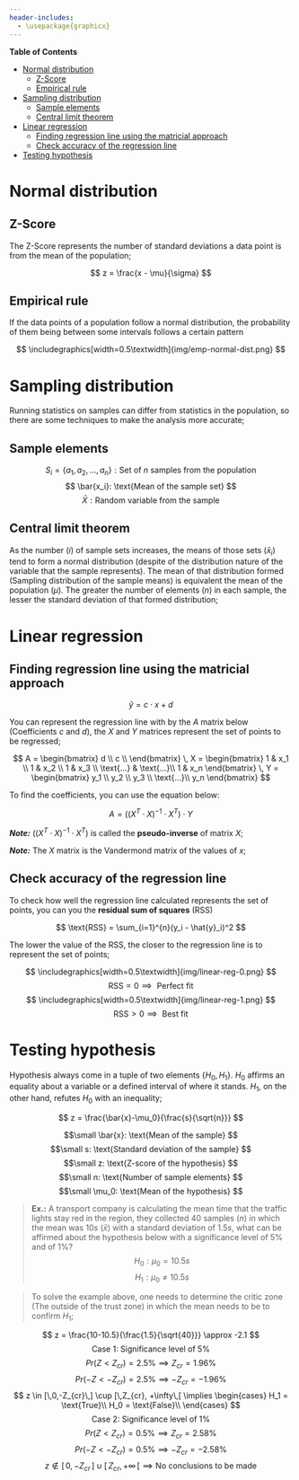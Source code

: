 ```yaml
---
header-includes:
  - \usepackage{graphicx}
---
```


**Table of Contents**

- [Normal distribution](#normal-distribution)
  - [Z-Score](#z-score)
  - [Empirical rule](#empirical-rule)
- [Sampling distribution](#sampling-distribution)
  - [Sample elements](#sample-elements)
  - [Central limit theorem](#central-limit-theorem)
- [Linear regression](#linear-regression)
  - [Finding regression line using the matricial approach](#finding-regression-line-using-the-matricial-approach)
  - [Check accuracy of the regression line](#check-accuracy-of-the-regression-line)
- [Testing hypothesis](#testing-hypothesis)

# Normal distribution

## Z-Score

The Z-Score represents the number of standard deviations a data point is from the mean of the population;

$$
z = \frac{x - \mu}{\sigma}
$$

## Empirical rule

If the data points of a population follow a normal distribution, the probability of them being between some intervals follows a certain pattern

$$
\includegraphics[width=0.5\textwidth]{img/emp-normal-dist.png}
$$

# Sampling distribution

Running statistics on samples can differ from statistics in the population, so there are some techniques to make the analysis more accurate;

## Sample elements

$$
S_i = \{a_1, a_2, ..., a_n\}: \text{Set of $n$ samples from the population}
$$
$$
\bar{x_i}: \text{Mean of the sample set}
$$
$$
\bar{X}: \text{Random variable from the sample}
$$

## Central limit theorem

As the number $(i)$ of sample sets increases, the means of those sets $(\bar{x}_i)$ tend to form a normal distribution (despite of the distribution nature of the variable that the sample represents). The mean of that distribution formed (Sampling distribution of the sample means) is equivalent the mean of the population $(\mu)$. The greater the number of elements $(n)$ in each sample, the lesser the standard deviation of that formed distribution; 

# Linear regression

## Finding regression line using the matricial approach

$$
\hat{y} = c \cdot x + d
$$

You can represent the regression line with by the $A$ matrix below (Coefficients $c$ and $d$), the $X$ and $Y$ matrices represent the set of points to be regressed;

$$
A = \begin{bmatrix}
    d \\
    c \\ 
\end{bmatrix}
\,
X = \begin{bmatrix}
  1 & x_1 \\
  1 & x_2 \\
  1 & x_3 \\
  \text{...} & \text{...}\\
  1 & x_n
\end{bmatrix}
\,
Y = \begin{bmatrix}
  y_1 \\
  y_2 \\
  y_3 \\
  \text{...}\\
  y_n
\end{bmatrix}
$$

To find the coefficients, you can use the equation below:

$$
A = \left((X^T \cdot X)^{-1} \cdot X^T\right) \cdot Y
$$

**_Note:_** $\left((X^T \cdot X)^{-1} \cdot X^T\right)$ is called the **pseudo-inverse** of matrix $X$;

**_Note:_** The $X$ matrix is the Vandermond matrix of the values of $x$;


## Check accuracy of the regression line

To check how well the regression line calculated represents the set of points, you can you the **residual sum of squares** $(\text{RSS})$

$$
\text{RSS} = \sum_{i=1}^{n}(y_i - \hat{y}_i)^2
$$  

The lower the value of the $\text{RSS}$, the closer to the regression line is to represent the set of points;

$$
\includegraphics[width=0.5\textwidth]{img/linear-reg-0.png}
$$
$$
\text{RSS} = 0 \implies \text{ Perfect fit}
$$
$$
\includegraphics[width=0.5\textwidth]{img/linear-reg-1.png}
$$
$$
\text{RSS} > 0 \implies \text{ Best fit}
$$

# Testing hypothesis

Hypothesis always come in a tuple of two elements $\{H_0, H_1\}$. $H_0$ affirms an equality about a variable or a defined interval of where it stands. $H_1$, on the other hand, refutes $H_0$ with an inequality;

$$
z = \frac{\bar{x}-\mu_0}{\frac{s}{\sqrt{n}}}
$$

$$\small
\bar{x}: \text{Mean of the sample}
$$
$$\small
s: \text{Standard deviation of the sample}
$$
$$\small
z: \text{Z-score of the hypothesis}
$$
$$\small
n: \text{Number of sample elements}
$$
$$\small
\mu_0: \text{Mean of the hypothesis}
$$

> **Ex.:** A transport company is calculating the mean time that the traffic lights stay red in the region, they collected $40$ samples $(n)$ in which the mean was $10s$ $(\bar{x})$ with a standard deviation of $1.5s$, what can be affirmed about the hypothesis below with a significance level of $5\%$ and of $1\%$?
$$
H_0: \mu_0 = 10.5s
$$
$$
H_1: \mu_0 \neq 10.5s
$$

> To solve the example above, one needs to determine the critic zone (The outside of the trust zone) in which the mean needs to be to confirm $H_1$;

$$
z = \frac{10-10.5}{\frac{1.5}{\sqrt{40}}} \approx -2.1
$$
$$
\text{Case 1: Significance level of $5\%$}
$$
$$
Pr(Z<Z_{cr}) = 2.5\% \implies Z_{cr} = 1.96\%
$$
$$
Pr(-Z<-Z_{cr}) = 2.5\% \implies -Z_{cr} = -1.96\%
$$
$$
z \in [\,0,-Z_{cr}\,] \cup [\,Z_{cr}, +\infty\,[
\implies
\begin{cases}
  H_1 = \text{True}\\
  H_0 = \text{False}\\
\end{cases}
$$
$$
\text{Case 2: Significance level of $1\%$}
$$
$$
Pr(Z<Z_{cr}) = 0.5\% \implies Z_{cr} = 2.58\%
$$
$$
Pr(-Z<-Z_{cr}) = 0.5\% \implies -Z_{cr} = -2.58\%
$$
$$
z \notin [\,0,-Z_{cr}\,] \cup [\,Z_{cr}, +\infty\,[
\implies \text{No conclusions to be made}
$$